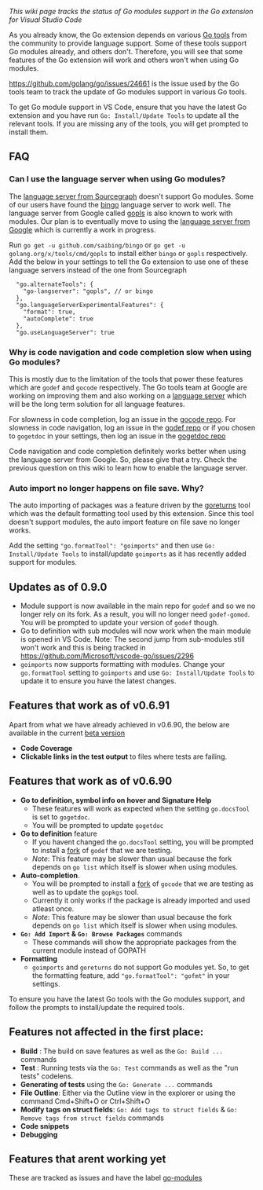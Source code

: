 _This wiki page tracks the status of Go modules support in the Go extension for Visual Studio Code_

As you already know, the Go extension depends on various [Go tools](https://github.com/Microsoft/vscode-go/wiki/Go-tools-that-the-Go-extension-depends-on) from the community to provide language support. Some of these tools support Go modules already, and others don't. Therefore, you will see that some features of the Go extension will work and others won't when using Go modules.

https://github.com/golang/go/issues/24661 is the issue used by the Go tools team to track the update of Go modules support in various Go tools.

To get Go module support in VS Code, ensure that you have the latest Go extension and you have run `Go: Install/Update Tools` to update all the relevant tools. If you are missing any of the tools, you will get prompted to install them.

## FAQ

### Can I use the language server when using Go modules?

The [language server from Sourcegraph](https://github.com/sourcegraph/go-langserver) doesn't support Go modules. Some of our users have found the [bingo](https://github.com/saibing/bingo) language server to work well. The language server from Google called [gopls](https://github.com/golang/go/wiki/gopls) is also known to work with modules. Our plan is to eventually move to using the [language server from Google](https://godoc.org/golang.org/x/tools/cmd/gopls) which is currently a work in progress.

Run `go get -u github.com/saibing/bingo` or `go get -u golang.org/x/tools/cmd/gopls` to install either `bingo` or `gopls` respectively. Add the below in your settings to tell the Go extension to use one of these language servers instead of the one from Sourcegraph 

```
  "go.alternateTools": {
    "go-langserver": "gopls", // or bingo
  },
  "go.languageServerExperimentalFeatures": {
    "format": true,
    "autoComplete": true
  },
  "go.useLanguageServer": true
```

### Why is code navigation and code completion slow when using Go modules?

This is mostly due to the limitation of the tools that power these features which are `godef` and `gocode` respectively. The Go tools team at Google are working on improving them and also working on a [language server](https://godoc.org/golang.org/x/tools/cmd/gopls) which will be the long term solution for all language features.

For slowness in code completion, log an issue in the [gocode repo](https://github.com/stamblerre/gocode).
For slowness in code navigation, log an issue in the [godef repo](https://github.com/rogpeppe/godef) or if you chosen to `gogetdoc` in your settings, then log an issue in the [gogetdoc repo](https://github.com/zmb3/gogetdoc)

Code navigation and code completion definitely works better when using the language server from Google. So, please give that a try. Check the previous question on this wiki to learn how to enable the language server.

### Auto import no longer happens on file save. Why?

The auto importing of packages was a feature driven by the [goreturns](https://github.com/sqs/goreturns) tool which was the default formatting tool used by this extension. Since this tool doesn't support modules, the auto import feature on file save no longer works.

Add the setting `"go.formatTool": "goimports"` and then use `Go: Install/Update Tools` to install/update `goimports` as it has recently added support for modules.

## Updates as of 0.9.0

- Module support is now available in the main repo for `godef` and so we no longer rely on its fork. As a result, you will no longer need `godef-gomod`. You will be prompted to update your version of `godef` though.
- Go to definition with sub modules will now work when the main module is opened in VS Code. Note: The second jump from sub-modules still won't work and this is being tracked in https://github.com/Microsoft/vscode-go/issues/2296
- `goimports` now supports formatting with modules. Change your `go.formatTool` setting to `goimports` and use `Go: Install/Update Tools` to update it to ensure you have the latest changes.


## Features that work as of v0.6.91 

Apart from what we have already achieved in v0.6.90, the below are available in the current [beta version](https://github.com/Microsoft/vscode-go/wiki/Use-the-beta-version-of-the-latest-Go-extension)

- **Code Coverage**
- **Clickable links in the test output** to files where tests are failing.

## Features that work as of v0.6.90 

- **Go to definition, symbol info on hover and Signature Help** 
    - These features will work as expected when the setting `go.docsTool` is set to `gogetdoc`. 
    - You will be prompted to update `gogetdoc`
- **Go to definition** feature 
    - If you havent changed the `go.docsTool` setting, you will be prompted to install a [fork](https://github.com/ianthehat/godef) of `godef` that we are testing. 
    - _Note_: This feature may be slower than usual because the fork depends on `go list` which itself is slower when using modules.
- **Auto-completion**. 
    - You will be prompted to install a [fork](https://github.com/stamblerre/gocode) of `gocode` that we are testing as well as to update the `gopkgs` tool. 
    - Currently it only works if the package is already imported and used atleast once. 
    - _Note_: This feature may be slower than usual because the fork depends on `go list` which itself is slower when using modules.
- **`Go: Add Import` & `Go: Browse Packages`** commands 
    - These commands will show the appropriate packages from the current module instead of GOPATH
- **Formatting**
    - `goimports` and `goreturns` do not support Go modules yet. So, to get the formatting feature, add `"go.formatTool": "gofmt"` in your settings.

To ensure you have the latest Go tools with the Go modules support, and follow the prompts to install/update the required tools.

## Features not affected in the first place:
- **Build** : The build on save features as well as the `Go: Build ...` commands
- **Test** : Running tests via the `Go: Test` commands as well as the "run tests" codelens. 
- **Generating of tests** using the `Go: Generate ...` commands
- **File Outline**: Either via the Outline view in the explorer or using the command Cmd+Shift+O or Ctrl+Shift+O
- **Modify tags on struct fields**: `Go: Add tags to struct fields` & `Go: Remove tags from struct fields` commands
- **Code snippets**
- **Debugging**

## Features that arent working yet

These are tracked as issues and have the label [go-modules](https://github.com/Microsoft/vscode-go/issues?q=is%3Aopen+is%3Aissue+label%3Ago-modules)